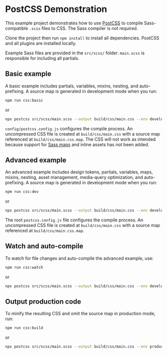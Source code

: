 # PostCSS Demonstration

This example project demonstrates how to use [PostCSS](https://postcss.org/) to compile Sass-compatible `.scss` files to CSS. The Sass compiler is not required.

Clone the project then run `npm install` to install all dependencies. PostCSS and all plugins are installed locally.

Example Sass files are provided in the `src/scss/` folder. `main.scss` is responsible for including all partials.


## Basic example

A basic example includes partials, variables, mixins, nesting, and auto-prefixing. A source map is generated in development mode when you run:

```bash
npm run css:basic
```

or

```bash
npx postcss src/scss/main.scss --output build/css/main.css --env development --config ./config/ --verbose
```

`config/postcss.config.js` configures the compile process. An uncompressed CSS file is created at `build/css/main.css` with a source map referenced at `build/css/main.css.map`. The CSS will not work as intended because support for [Sass maps](https://sass-lang.com/documentation/values/maps) and inline assets has not been added.


## Advanced example

An advanced example includes design tokens, partials, variables, maps, mixins, nesting, asset management, media-query optimization, and auto-prefixing. A source map is generated in development mode when you run:

```bash
npm run css:dev
```

or

```bash
npx postcss src/scss/main.scss --output build/css/main.css --env development --verbose
```

The root `postcss.config.js` file configures the compile process. An uncompressed CSS file is created at `build/css/main.css` with a source map referenced at `build/css/main.css.map`.


## Watch and auto-compile

To watch for file changes and auto-compile the advanced example, use:

```bash
npm run css:watch
```

or

```bash
npx postcss src/scss/main.scss --output build/css/main.css --env development --verbose --watch
```


## Output production code

To minify the resulting CSS and omit the source map in production mode, run:

```bash
npm run css:build
```

or

```bash
npx postcss src/scss/main.scss --output build/css/main.css --env production --verbose
```
